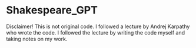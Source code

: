 # Shakespeare_GPT
Disclaimer! This is not original code. I followed a lecture by Andrej Karpathy who wrote the code. I followed the lecture by writing the code myself and taking notes on my work. 
